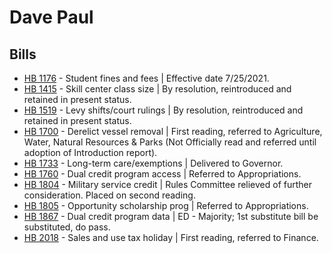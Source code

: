 # Dave Paul
## Bills
* [HB 1176](/bill/2021-22/hb/1176/) - Student fines and fees | Effective date 7/25/2021.
* [HB 1415](/bill/2021-22/hb/1415/) - Skill center class size | By resolution, reintroduced and retained in present status.
* [HB 1519](/bill/2021-22/hb/1519/) - Levy shifts/court rulings | By resolution, reintroduced and retained in present status.
* [HB 1700](/bill/2021-22/hb/1700/) - Derelict vessel removal | First reading, referred to Agriculture, Water, Natural Resources & Parks (Not Officially read and referred until adoption of Introduction report).
* [HB 1733](/bill/2021-22/hb/1733/) - Long-term care/exemptions | Delivered to Governor.
* [HB 1760](/bill/2021-22/hb/1760/) - Dual credit program access | Referred to Appropriations.
* [HB 1804](/bill/2021-22/hb/1804/) - Military service credit | Rules Committee relieved of further consideration.  Placed on second reading.
* [HB 1805](/bill/2021-22/hb/1805/) - Opportunity scholarship prog | Referred to Appropriations.
* [HB 1867](/bill/2021-22/hb/1867/) - Dual credit program data | ED - Majority; 1st substitute bill be substituted, do pass.
* [HB 2018](/bill/2021-22/hb/2018/) - Sales and use tax holiday | First reading, referred to Finance.
